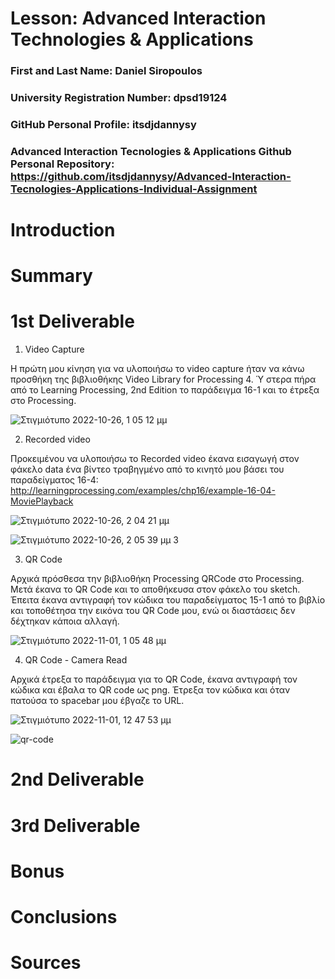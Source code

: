 # Lesson: Advanced Interaction Technologies & Applications

### First and Last Name: Daniel Siropoulos
### University Registration Number: dpsd19124
### GitHub Personal Profile: itsdjdannysy
### Advanced Interaction Tecnologies & Applications Github Personal Repository: https://github.com/itsdjdannysy/Advanced-Interaction-Tecnologies-Applications-Individual-Assignment

# Introduction

# Summary


# 1st Deliverable 

1. Video Capture 

Η πρώτη μου κίνηση για να υλοποιήσω το video capture ήταν να κάνω προσθήκη της βιβλιοθήκης Video Library for Processing 4. Ύ στερα πήρα από το Learning Processing, 2nd Edition το παράδειγμα 16-1 και το έτρεξα στο Processing.


![Στιγμιότυπο 2022-10-26, 1 05 12 μμ](https://user-images.githubusercontent.com/84547304/198004146-f7bbdcf2-5952-451b-89fe-f3081439b997.png)

2. Recorded video 

Προκειμένου να υλοποιήσω το Recorded video έκανα εισαγωγή στον φάκελο data ένα βίντεο τραβηγμένο από το κινητό μου βάσει του παραδείγματος 16-4: http://learningprocessing.com/examples/chp16/example-16-04-MoviePlayback

![Στιγμιότυπο 2022-10-26, 2 04 21 μμ](https://user-images.githubusercontent.com/84547304/198010470-0cb09646-2888-4989-bba5-581666fdc72d.png)

![Στιγμιότυπο 2022-10-26, 2 05 39 μμ 3](https://user-images.githubusercontent.com/84547304/198010734-17466693-d24d-4ee4-95bf-f33590543278.png)

3. QR Code

Αρχικά πρόσθεσα την βιβλιοθήκη Processing QRCode στο Processing. Μετά έκανα το QR Code και το αποθήκευσα στον φάκελο του sketch. Έπειτα έκανα αντιγραφή τον κώδικα του παραδείγματος 15-1 από το βιβλίο και τοποθέτησα την εικόνα του QR Code μου, ενώ οι διαστάσεις δεν δέχτηκαν κάποια αλλαγή.

![Στιγμιότυπο 2022-11-01, 1 05 48 μμ](https://user-images.githubusercontent.com/84547304/199219745-f6e65a60-2b48-4554-94bd-657aff76d400.png)

4. QR Code - Camera Read

Αρχικά έτρεξα το παράδειγμα για το QR Code, έκανα αντιγραφή τον κώδικα και έβαλα το QR code ως png. Έτρεξα τον κώδικα και όταν πατούσα το spacebar μου έβγαζε το URL.


![Στιγμιότυπο 2022-11-01, 12 47 53 μμ](https://user-images.githubusercontent.com/84547304/199218297-5a1e69c3-e934-4ee9-9bf9-0ea9ceb7bbbd.png)

![qr-code](https://user-images.githubusercontent.com/84547304/199255214-dccad7cb-c9f5-4b20-b48a-71972b07c2d9.png)


# 2nd Deliverable


# 3rd Deliverable 


# Bonus 


# Conclusions


# Sources
